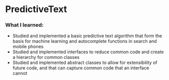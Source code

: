 # PredictiveText

### What I learned:
- Studied and implemented a basic predictive text algorithm that form the basis for machine learning and autocomplete functions in search and mobile phones
- Studied and implemented interfaces to reduce common code and create a hierarchy for common classes
- Studied and implemented abstract classes to allow for extensibility of future code, and that can capture common code that an interface cannot
